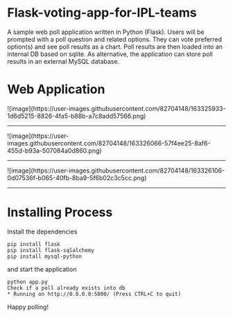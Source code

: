 # Flask-voting-app-for-IPL-teams
A sample web poll application written in Python (Flask).
Users will be prompted with a poll question and related options. They can vote preferred option(s) and see poll results as a chart. Poll results are then loaded into an internal DB based on sqlite. As alternative, the application can store poll results in an external MySQL database.

<h1>Web Application</h1>
![image](https://user-images.githubusercontent.com/82704148/163325933-1d6d5215-8826-4fa5-b88b-a7c8add57566.png)
<hr>
![image](https://user-images.githubusercontent.com/82704148/163326066-57f4ee25-8af6-455d-b93a-507084a0d860.png)
<hr>
![image](https://user-images.githubusercontent.com/82704148/163326106-0d07536f-b065-40fb-8ba9-5f6b02c3c5cc.png)
<hr>

<h1>Installing Process</h1>
Install the dependencies

    pip install flask
    pip install flask-sqlalchemy
    pip install mysql-python

and start the application

    python app.py
    Check if a poll already exists into db
    * Running on http://0.0.0.0:5000/ (Press CTRL+C to quit)

 Happy polling!

